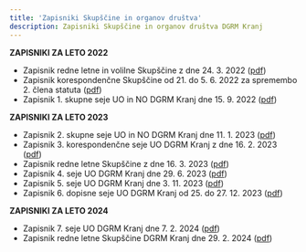 ```yaml
---
title: 'Zapisniki Skupščine in organov društva'
description: Zapisniki Skupščine in organov društva DGRM Kranj
---
```


**ZAPISNIKI ZA LETO 2022**
- Zapisnik redne letne in volilne Skupščine z dne 24. 3. 2022 ([pdf](/zapisniki/Zapisnik_redne_letne_in_volilne_skupscine_z_dne_24.3.2022.pdf))
- Zapisnik korespondenčne Skupščine od 21. do 5. 6. 2022 za spremembo 2. člena statuta ([pdf](/zapisniki/Zapisnik_korespondencne_skupscine_od_21._do_25.6.2022_za_spremembo_2._clena_statuta.pdf))
- Zapisnik 1. skupne seje UO in NO DGRM Kranj dne 15. 9. 2022
([pdf](/zapisniki/Zapisnik-1.-skupne-seje-UO-in-NO-DGRM-Kranj-dne-15.9.2022.pdf))

**ZAPISNIKI ZA LETO 2023**
- Zapisnik 2. skupne seje UO in NO DGRM Kranj dne 11. 1. 2023 ([pdf](/zapisniki/Zapisnik_2._skupne_seje_UO_in_NO_DGRM_Kranj_dne_11.1.2023.pdf))
- Zapisnik 3. korespondenčne seje UO DGRM Kranj z dne 16. 2. 2023 ([pdf](/zapisniki/Zapisnik_3._korespondencne_seje_UO_DGRM_Kranj_z_dne_16.2.2023.pdf))
- Zapisnik redne letne Skupščine z dne 16. 3. 2023 ([pdf](/zapisniki/Zapisnik-Skupscine-DGRM-Kranj-lista-prisotnosti-in-placilo-clanarine-dne-25.3.2023.pdf))
- Zapisnik 4. seje UO DGRM Kranj dne 29. 6. 2023 ([pdf](/zapisniki/Zapisnik_4._seje_UO_DGRM_Kranj_dne_29.6.2023.pdf))
- Zapisnik 5. seje UO DGRM Kranj dne 3. 11. 2023 ([pdf](/zapisniki/Zapisnik_5._seje_UO_DGRM_Kranj_dne_3.11.2023.pdf))
- Zapisnik 6. dopisne seje UO DGRM Kranj od 25. do 27. 12. 2023 ([pdf](/zapisniki/Zapisnik_6._dopisne_seje_UO_DGRM_Kranj_od_25._do_27.12.2023.pdf))

**ZAPISNIKI ZA LETO 2024**
- Zapisnik 7. seje UO DGRM Kranj dne 7. 2. 2024 ([pdf](/zapisniki/Zapisnik_7._seje_UO_DGRM_Kranj_dne_7.2.2024.pdf))
- Zapisnik redne letne Skupščine DGRM Kranj dne 29. 2. 2024 ([pdf](/zapisniki/Zapisnik_redne_letne_Skupscine_DGRM_Kranj_dne_29.2.2024))